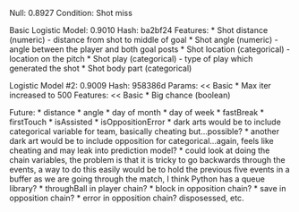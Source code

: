 Null: 0.8927
    Condition: Shot miss

Basic Logistic Model: 0.9010
    Hash: ba2bf24
    Features:
        * Shot distance (numeric) - distance from shot to middle of goal
        * Shot angle (numeric) - angle between the player and both goal posts
        * Shot location (categorical) - location on the pitch
        * Shot play (categorical) - type of play which generated the shot
        * Shot body part (categorical)

Logistic Model #2: 0.9009
    Hash: 958386d
    Params:
        << Basic
        * Max iter increased to 500
    Features:
        << Basic
        * Big chance (boolean)

Future:
    * distance * angle
    * day of month
    * day of week
    * fastBreak
    * firstTouch
    * isAssisted
    * isOppositionError
    * dark arts would be to include categorical variable for team, basically cheating but...possible?
    * another dark art would be to include opposition for categorical...again, feels like cheating
    and may leak into prediction model?
    * could look at doing the chain variables, the problem is that it is tricky to go backwards
    through the events, a way to do this easily would be to hold the previous five events in a
    buffer as we are going through the match, I think Python has a queue library?
        * throughBall in player chain?
        * block in opposition chain?
        * save in opposition chain?
        * error in opposition chain? disposessed, etc.
